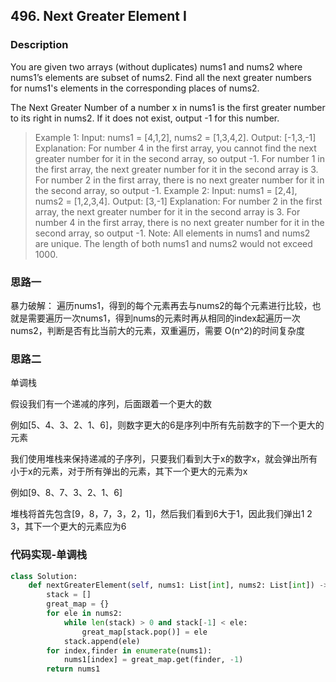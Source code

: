 ## 496. Next Greater Element I

### Description
You are given two arrays (without duplicates) nums1 and nums2 where nums1’s elements are subset of nums2. Find all the next greater numbers for nums1's elements in the corresponding places of nums2.

The Next Greater Number of a number x in nums1 is the first greater number to its right in nums2. If it does not exist, output -1 for this number.

>Example 1:
Input: nums1 = [4,1,2], nums2 = [1,3,4,2].
Output: [-1,3,-1]
Explanation:
    For number 4 in the first array, you cannot find the next greater number for it in the second array, so output -1.
    For number 1 in the first array, the next greater number for it in the second array is 3.
    For number 2 in the first array, there is no next greater number for it in the second array, so output -1.
Example 2:
Input: nums1 = [2,4], nums2 = [1,2,3,4].
Output: [3,-1]
Explanation:
    For number 2 in the first array, the next greater number for it in the second array is 3.
    For number 4 in the first array, there is no next greater number for it in the second array, so output -1.
Note:
All elements in nums1 and nums2 are unique.
The length of both nums1 and nums2 would not exceed 1000.


### 思路一
暴力破解：
遍历nums1，得到的每个元素再去与nums2的每个元素进行比较，也就是需要遍历一次nums1，得到nums的元素时再从相同的index起遍历一次nums2，判断是否有比当前大的元素，双重遍历，需要 O(n^2)的时间复杂度

### 思路二
单调栈

假设我们有一个递减的序列，后面跟着一个更大的数

例如[5、4、3、2、1、6]，则数字更大的6是序列中所有先前数字的下一个更大的元素

我们使用堆栈来保持递减的子序列，只要我们看到大于x的数字x，就会弹出所有小于x的元素，对于所有弹出的元素，其下一个更大的元素为x

例如[9、8、7、3、2、1、6]

堆栈将首先包含[9，8，7，3，2，1]，然后我们看到6大于1，因此我们弹出1 2 3，其下一个更大的元素应为6

### 代码实现-单调栈
```python
class Solution:
    def nextGreaterElement(self, nums1: List[int], nums2: List[int]) -> List[int]:
        stack = []
        great_map = {}
        for ele in nums2:
            while len(stack) > 0 and stack[-1] < ele:
                great_map[stack.pop()] = ele
            stack.append(ele)
        for index,finder in enumerate(nums1):
            nums1[index] = great_map.get(finder, -1)
        return nums1
```
